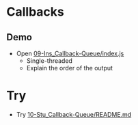 # Callbacks

## Demo

- Open [09-Ins_Callback-Queue/index.js](../../01-Activities/09-Ins_Callback-Queue/index.js)
  - Single-threaded
  - Explain the order of the output

# Try

- Try [10-Stu_Callback-Queue/README.md](../../01-Activities/10-Stu_Callback-Queue/README.md)
